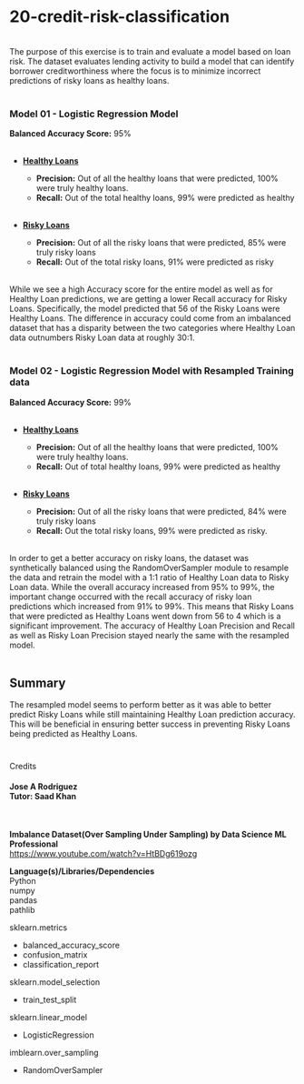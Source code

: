 # 20-credit-risk-classification
<br>
The purpose of this exercise is to train and evaluate a model based on loan risk. The dataset evaluates lending activity to build a model that can identify borrower creditworthiness where the focus is to minimize incorrect predictions of risky loans as healthy loans.<br><br>

### Model 01 - Logistic Regression Model
**Balanced Accuracy Score:**  95%<br><br>
- **<ins>Healthy Loans</ins>**<br>
    - **Precision:** Out of all the healthy loans that were predicted, 100% were truly healthy loans.<br>
    - **Recall:** Out of the total healthy loans, 99% were predicted as healthy<br><br>

- **<ins>Risky Loans</ins>**<br>
     - **Precision:** Out of all the risky loans that were predicted, 85% were truly risky loans<br>
     - **Recall:** Out of the total risky loans, 91% were predicted as risky<br><br>


While we see a high Accuracy score for the entire model as well as for Healthy Loan predictions, we are getting a lower Recall accuracy for Risky Loans. Specifically, the model predicted that 56 of the Risky Loans were Healthy Loans. The difference in accuracy could come from an imbalanced dataset that has a disparity between the two categories where Healthy Loan data outnumbers Risky Loan data at roughly 30:1.<br><br>



### Model 02 - Logistic Regression Model with Resampled Training data
**Balanced Accuracy Score:** 99%<br><br>
- **<ins>Healthy Loans</ins>**<br>
    - **Precision:** Out of all the healthy loans that were predicted, 100% were truly healthy loans.<br>
    - **Recall:** Out of total healthy loans, 99% were predicted as healthy<br><br>

- **<ins>Risky Loans</ins>**<br>
    - **Precision:** Out of all the risky loans that were predicted, 84% were truly risky loans<br>
    - **Recall:** Out the total risky loans, 99% were predicted as risky.<br><br>

In order to get a better accuracy on risky loans, the dataset was synthetically balanced using the RandomOverSampler module to resample the data and retrain the model with a 1:1 ratio of Healthy Loan data to Risky Loan data. While the overall accuracy increased from 95% to 99%, the important change occurred with the recall accuracy of risky loan predictions which increased from 91% to 99%. This means that Risky Loans that were predicted as Healthy Loans went down from 56 to 4 which is a significant improvement. The accuracy of Healthy Loan Precision and Recall as well as Risky Loan Precision stayed nearly the same with the resampled model.<br><br>

## Summary
The resampled model seems to perform better as it was able to better predict Risky Loans while still maintaining Healthy Loan prediction accuracy. This will be beneficial in ensuring better success in preventing Risky Loans being predicted as Healthy Loans.

#

Credits
#### Jose A Rodriguez<br>Tutor: Saad Khan<br>
<br>

**Imbalance Dataset(Over Sampling Under Sampling) by Data Science ML Professional**<br>
https://www.youtube.com/watch?v=HtBDg619ozg


**Language(s)/Libraries/Dependencies**<br>
Python<br>
numpy <br>
pandas <br>
pathlib<br>

sklearn.metrics
  - balanced_accuracy_score
  - confusion_matrix
  - classification_report

sklearn.model_selection
  - train_test_split

sklearn.linear_model
  - LogisticRegression

imblearn.over_sampling
  - RandomOverSampler


